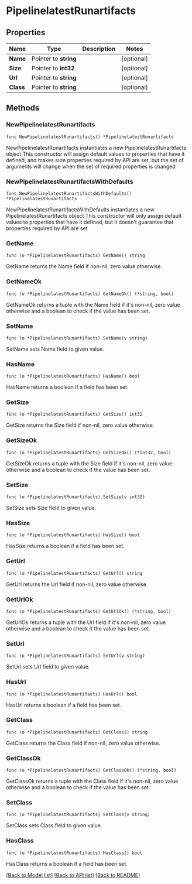 # PipelinelatestRunartifacts

## Properties

Name | Type | Description | Notes
------------ | ------------- | ------------- | -------------
**Name** | Pointer to **string** |  | [optional] 
**Size** | Pointer to **int32** |  | [optional] 
**Url** | Pointer to **string** |  | [optional] 
**Class** | Pointer to **string** |  | [optional] 

## Methods

### NewPipelinelatestRunartifacts

`func NewPipelinelatestRunartifacts() *PipelinelatestRunartifacts`

NewPipelinelatestRunartifacts instantiates a new PipelinelatestRunartifacts object
This constructor will assign default values to properties that have it defined,
and makes sure properties required by API are set, but the set of arguments
will change when the set of required properties is changed

### NewPipelinelatestRunartifactsWithDefaults

`func NewPipelinelatestRunartifactsWithDefaults() *PipelinelatestRunartifacts`

NewPipelinelatestRunartifactsWithDefaults instantiates a new PipelinelatestRunartifacts object
This constructor will only assign default values to properties that have it defined,
but it doesn't guarantee that properties required by API are set

### GetName

`func (o *PipelinelatestRunartifacts) GetName() string`

GetName returns the Name field if non-nil, zero value otherwise.

### GetNameOk

`func (o *PipelinelatestRunartifacts) GetNameOk() (*string, bool)`

GetNameOk returns a tuple with the Name field if it's non-nil, zero value otherwise
and a boolean to check if the value has been set.

### SetName

`func (o *PipelinelatestRunartifacts) SetName(v string)`

SetName sets Name field to given value.

### HasName

`func (o *PipelinelatestRunartifacts) HasName() bool`

HasName returns a boolean if a field has been set.

### GetSize

`func (o *PipelinelatestRunartifacts) GetSize() int32`

GetSize returns the Size field if non-nil, zero value otherwise.

### GetSizeOk

`func (o *PipelinelatestRunartifacts) GetSizeOk() (*int32, bool)`

GetSizeOk returns a tuple with the Size field if it's non-nil, zero value otherwise
and a boolean to check if the value has been set.

### SetSize

`func (o *PipelinelatestRunartifacts) SetSize(v int32)`

SetSize sets Size field to given value.

### HasSize

`func (o *PipelinelatestRunartifacts) HasSize() bool`

HasSize returns a boolean if a field has been set.

### GetUrl

`func (o *PipelinelatestRunartifacts) GetUrl() string`

GetUrl returns the Url field if non-nil, zero value otherwise.

### GetUrlOk

`func (o *PipelinelatestRunartifacts) GetUrlOk() (*string, bool)`

GetUrlOk returns a tuple with the Url field if it's non-nil, zero value otherwise
and a boolean to check if the value has been set.

### SetUrl

`func (o *PipelinelatestRunartifacts) SetUrl(v string)`

SetUrl sets Url field to given value.

### HasUrl

`func (o *PipelinelatestRunartifacts) HasUrl() bool`

HasUrl returns a boolean if a field has been set.

### GetClass

`func (o *PipelinelatestRunartifacts) GetClass() string`

GetClass returns the Class field if non-nil, zero value otherwise.

### GetClassOk

`func (o *PipelinelatestRunartifacts) GetClassOk() (*string, bool)`

GetClassOk returns a tuple with the Class field if it's non-nil, zero value otherwise
and a boolean to check if the value has been set.

### SetClass

`func (o *PipelinelatestRunartifacts) SetClass(v string)`

SetClass sets Class field to given value.

### HasClass

`func (o *PipelinelatestRunartifacts) HasClass() bool`

HasClass returns a boolean if a field has been set.


[[Back to Model list]](../README.md#documentation-for-models) [[Back to API list]](../README.md#documentation-for-api-endpoints) [[Back to README]](../README.md)


